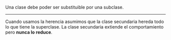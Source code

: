 Una clase debe poder ser substituible por una subclase.
***
Cuando usamos la herencia asumimos que la clase secundaria hereda todo lo que tiene la superclase. La clase secundaria extiende el comportamiento pero **nunca lo reduce**.
